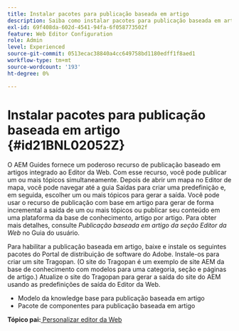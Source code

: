 ```yaml
---
title: Instalar pacotes para publicação baseada em artigo
description: Saiba como instalar pacotes para publicação baseada em artigo
exl-id: 69f408da-602d-4541-94fa-6f058773502f
feature: Web Editor Configuration
role: Admin
level: Experienced
source-git-commit: 0513ecac38840a4cc649758bd1180edff1f8aed1
workflow-type: tm+mt
source-wordcount: '193'
ht-degree: 0%

---
```


# Instalar pacotes para publicação baseada em artigo {#id21BNL02052Z}

O AEM Guides fornece um poderoso recurso de publicação baseado em artigos integrado ao Editor da Web. Com esse recurso, você pode publicar um ou mais tópicos simultaneamente. Depois de abrir um mapa no Editor de mapa, você pode navegar até a guia Saídas para criar uma predefinição e, em seguida, escolher um ou mais tópicos para gerar a saída. Você pode usar o recurso de publicação com base em artigo para gerar de forma incremental a saída de um ou mais tópicos ou publicar seu conteúdo em uma plataforma da base de conhecimento, artigo por artigo. Para obter mais detalhes, consulte *Publicação baseada em artigo da seção Editor da Web* no Guia do usuário.

Para habilitar a publicação baseada em artigo, baixe e instale os seguintes pacotes do Portal de distribuição de software do Adobe. Instale-os para criar um site Tragopan. \(O site do Tragopan é um exemplo de site AEM da base de conhecimento com modelos para uma categoria, seção e páginas de artigo.\) Atualize o site do Tragopan para gerar a saída do site do AEM usando as predefinições de saída do Editor da Web.

- Modelo da knowledge base para publicação baseada em artigo
- Pacote de componentes para publicação baseada em artigo

**Tópico pai:**[ Personalizar editor da Web](conf-web-editor.md)
